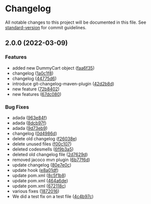 # Changelog

All notable changes to this project will be documented in this file. See [standard-version](https://github.com/conventional-changelog/standard-version) for commit guidelines.

## 2.0.0 (2022-03-09)


### Features

* added new DummyCart object ([faa6f35](https://github.com/EvgeniaPatsoni/TestRelease/commit/faa6f35ac8e7321ce072f4369176e61d55224dda))
* changelog ([1a0c1f8](https://github.com/EvgeniaPatsoni/TestRelease/commit/1a0c1f80df6c4219080a8e816f884b2ee9d6f66e))
* changelog ([44775d6](https://github.com/EvgeniaPatsoni/TestRelease/commit/44775d6289611e32608619e8ead9f1be25437146))
* introduce git-changelog-maven-plugin ([42d2b8d](https://github.com/EvgeniaPatsoni/TestRelease/commit/42d2b8d0373f2af6efd51a9f7f755b1ad54ca9de))
* new feature ([72b8402](https://github.com/EvgeniaPatsoni/TestRelease/commit/72b8402125f7c73fb5f0bad53746c70dc3fd7f0f))
* new features ([67dc080](https://github.com/EvgeniaPatsoni/TestRelease/commit/67dc0802822c21076268e13db7805b4b116d1c58))


### Bug Fixes

* adada ([963e84f](https://github.com/EvgeniaPatsoni/TestRelease/commit/963e84fb348cf137a3ff4d0749746cf3aae863a5))
* adada ([8dcb97f](https://github.com/EvgeniaPatsoni/TestRelease/commit/8dcb97f53cfe854d8555590c7ed7254318982e0a))
* adada ([9d73eb9](https://github.com/EvgeniaPatsoni/TestRelease/commit/9d73eb984c19221b976fb89881475f15dd139ff6))
* changelog ([0d4986d](https://github.com/EvgeniaPatsoni/TestRelease/commit/0d4986dc767091c3f22057b1a03a0152cf9b86fe))
* delete old changelog ([f26038e](https://github.com/EvgeniaPatsoni/TestRelease/commit/f26038ee1d0f8560e99e33a3642533e713355a9b))
* delete unused files ([f00c107](https://github.com/EvgeniaPatsoni/TestRelease/commit/f00c107d9fc81bf1ef5debdb712bb52e448aa1e1))
* deleted codesmells ([6f9b3a5](https://github.com/EvgeniaPatsoni/TestRelease/commit/6f9b3a50c26a6d88406fa047bb51e518a4441672))
* deleted old changelog file ([2d7629d](https://github.com/EvgeniaPatsoni/TestRelease/commit/2d7629d8d4254f0df5fe0a776f2b0bdd30df8677))
* removed jacoco mvn plugin ([6b77f6d](https://github.com/EvgeniaPatsoni/TestRelease/commit/6b77f6dacb6850f2b7efe71e98bfb21d4655e2d0))
* update changelog ([80e7e0c](https://github.com/EvgeniaPatsoni/TestRelease/commit/80e7e0c7f03d25b1c88312b879be986173c0a8c0))
* update hook ([e8a01df](https://github.com/EvgeniaPatsoni/TestRelease/commit/e8a01dfc9eb20509c9c77ddc9ceff6179e052caa))
* update pom.xml ([8c5f1b8](https://github.com/EvgeniaPatsoni/TestRelease/commit/8c5f1b8906cd4e03cafe4d6500db2cc32f03e806))
* update pom.xml ([464a6de](https://github.com/EvgeniaPatsoni/TestRelease/commit/464a6dedb86743b3d29a61679a85f75e17b5a916))
* update pom.xml ([672118c](https://github.com/EvgeniaPatsoni/TestRelease/commit/672118ce8dce0099ea798774a88e0f90c33925b8))
* various fixes ([1872016](https://github.com/EvgeniaPatsoni/TestRelease/commit/1872016ba00cbcdb4f2b7999f454049ee2d5164f))
* We did a test fix on a test file ([4c4b97c](https://github.com/EvgeniaPatsoni/TestRelease/commit/4c4b97cef77c40924cd0da82b2c2e7716b6765b1))
